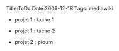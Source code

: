 Title:ToDo
Date:2009-12-18
Tags:  mediawiki

-   projet 1 : tache 1
-   projet 1 : tache 2

-   projet 2 : ploum

